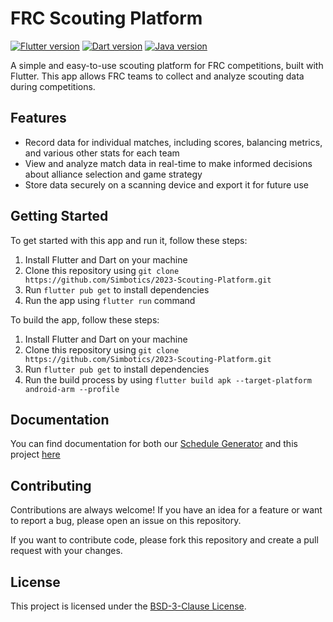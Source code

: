 # FRC Scouting Platform

[![Flutter version](https://img.shields.io/badge/Flutter-v3.24.3-blue)](https://flutter.dev/docs/development/tools/sdk/releases)
[![Dart version](https://img.shields.io/badge/Dart-v3.5.3-blue)](https://dart.dev/)
[![Java version](https://img.shields.io/badge/Java-v17.0.11-blue)](https://www.oracle.com/java/technologies/javase/jdk17-archive-downloads.html)

A simple and easy-to-use scouting platform for FRC competitions, built with Flutter. This app allows FRC teams to collect and analyze scouting data during competitions.

## Features

- Record data for individual matches, including scores, balancing metrics, and various other stats for each team
- View and analyze match data in real-time to make informed decisions about alliance selection and game strategy
- Store data securely on a scanning device and export it for future use

## Getting Started

To get started with this app and run it, follow these steps:

1. Install Flutter and Dart on your machine
2. Clone this repository using `git clone https://github.com/Simbotics/2023-Scouting-Platform.git`
3. Run `flutter pub get` to install dependencies
4. Run the app using `flutter run` command

To build the app, follow these steps:

1. Install Flutter and Dart on your machine
2. Clone this repository using `git clone https://github.com/Simbotics/2023-Scouting-Platform.git`
3. Run `flutter pub get` to install dependencies
4. Run the build process by using `flutter build apk --target-platform android-arm --profile`

## Documentation

You can find documentation for both our [Schedule Generator](https://github.com/Simbotics/Scouting-Platform-Schedule-Generator) and this project [here](https://scouting-platform.ian-tapply.me/en/latest/)

## Contributing

Contributions are always welcome! If you have an idea for a feature or want to report a bug, please open an issue on this repository.

If you want to contribute code, please fork this repository and create a pull request with your changes.

## License

This project is licensed under the [BSD-3-Clause License](https://github.com/Simbotics/2023-Scouting-Platform/blob/master/LICENSE).

